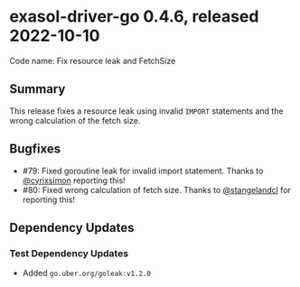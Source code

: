 # exasol-driver-go 0.4.6, released 2022-10-10

Code name: Fix resource leak and FetchSize

## Summary

This release fixes a resource leak using invalid `IMPORT` statements and the wrong calculation of the fetch size.

## Bugfixes

* #79: Fixed goroutine leak for invalid import statement. Thanks to [@cyrixsimon](https://github.com/cyrixsimon) reporting this!
* #80: Fixed wrong calculation of fetch size. Thanks to [@stangelandcl](https://github.com/stangelandcl) for reporting this!

## Dependency Updates

### Test Dependency Updates

* Added `go.uber.org/goleak:v1.2.0`
